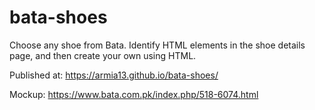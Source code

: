 # bata-shoes
Choose any shoe from Bata. Identify HTML elements in the shoe details page, and then create your own using HTML.

Published at: https://armia13.github.io/bata-shoes/

Mockup: https://www.bata.com.pk/index.php/518-6074.html
